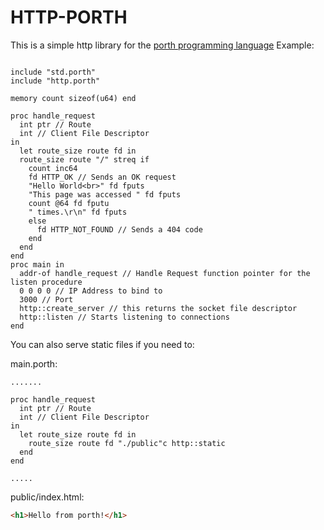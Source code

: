 # HTTP-PORTH

This is a simple http library for the [porth programming language](https://gitlab.com/tsoding/porth)
Example:
```

include "std.porth"
include "http.porth"

memory count sizeof(u64) end

proc handle_request
  int ptr // Route
  int // Client File Descriptor 
in 
  let route_size route fd in
  route_size route "/" streq if
    count inc64
    fd HTTP_OK // Sends an OK request
    "Hello World<br>" fd fputs
    "This page was accessed " fd fputs
    count @64 fd fputu
    " times.\r\n" fd fputs
    else
      fd HTTP_NOT_FOUND // Sends a 404 code
    end
  end
end
proc main in
  addr-of handle_request // Handle Request function pointer for the listen procedure
  0 0 0 0 // IP Address to bind to
  3000 // Port
  http::create_server // this returns the socket file descriptor
  http::listen // Starts listening to connections
end
```
You can also serve static files if you need to:

main.porth:
```
.......

proc handle_request
  int ptr // Route
  int // Client File Descriptor 
in 
  let route_size route fd in
    route_size route fd "./public"c http::static
  end
end

.....
```
public/index.html:
```html
<h1>Hello from porth!</h1>
```